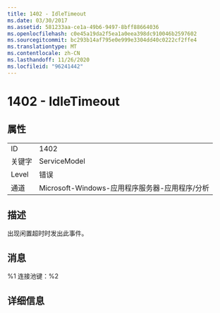 ```yaml
---
title: 1402 - IdleTimeout
ms.date: 03/30/2017
ms.assetid: 581233aa-ce1a-49b6-9497-8bff88664036
ms.openlocfilehash: c0e45a19da2f5ea1a0eea398dc910046b2597602
ms.sourcegitcommit: bc293b14af795e0e999e3304dd40c0222cf2ffe4
ms.translationtype: MT
ms.contentlocale: zh-CN
ms.lasthandoff: 11/26/2020
ms.locfileid: "96241442"
---
```

# <a name="1402---idletimeout"></a>1402 - IdleTimeout

## <a name="properties"></a>属性  
  
|||  
|-|-|  
|ID|1402|  
|关键字|ServiceModel|  
|Level|错误|  
|通道|Microsoft-Windows-应用程序服务器-应用程序/分析|  
  
## <a name="description"></a>描述  

 出现闲置超时时发出此事件。  
  
## <a name="message"></a>消息  

 %1 连接池键：%2  
  
## <a name="details"></a>详细信息
